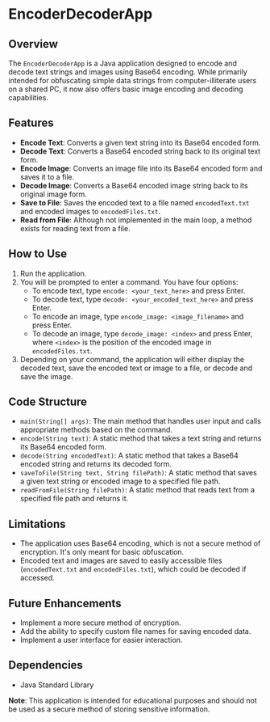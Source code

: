 # EncoderDecoderApp

## Overview

The `EncoderDecoderApp` is a Java application designed to encode and decode text strings and images using Base64 encoding. While primarily intended for obfuscating simple data strings from computer-illiterate users on a shared PC, it now also offers basic image encoding and decoding capabilities.

## Features

- **Encode Text**: Converts a given text string into its Base64 encoded form.
- **Decode Text**: Converts a Base64 encoded string back to its original text form.
- **Encode Image**: Converts an image file into its Base64 encoded form and saves it to a file.
- **Decode Image**: Converts a Base64 encoded image string back to its original image form.
- **Save to File**: Saves the encoded text to a file named `encodedText.txt` and encoded images to `encodedFiles.txt`.
- **Read from File**: Although not implemented in the main loop, a method exists for reading text from a file.

## How to Use

1. Run the application.
2. You will be prompted to enter a command. You have four options:
    - To encode text, type `encode: <your_text_here>` and press Enter.
    - To decode text, type `decode: <your_encoded_text_here>` and press Enter.
    - To encode an image, type `encode_image: <image_filename>` and press Enter.
    - To decode an image, type `decode_image: <index>` and press Enter, where `<index>` is the position of the encoded image in `encodedFiles.txt`.
3. Depending on your command, the application will either display the decoded text, save the encoded text or image to a file, or decode and save the image.

## Code Structure

- `main(String[] args)`: The main method that handles user input and calls appropriate methods based on the command.
- `encode(String text)`: A static method that takes a text string and returns its Base64 encoded form.
- `decode(String encodedText)`: A static method that takes a Base64 encoded string and returns its decoded form.
- `saveToFile(String text, String filePath)`: A static method that saves a given text string or encoded image to a specified file path.
- `readFromFile(String filePath)`: A static method that reads text from a specified file path and returns it.

## Limitations

- The application uses Base64 encoding, which is not a secure method of encryption. It's only meant for basic obfuscation.
- Encoded text and images are saved to easily accessible files (`encodedText.txt` and `encodedFiles.txt`), which could be decoded if accessed.

## Future Enhancements

- Implement a more secure method of encryption.
- Add the ability to specify custom file names for saving encoded data.
- Implement a user interface for easier interaction.

## Dependencies

- Java Standard Library

**Note**: This application is intended for educational purposes and should not be used as a secure method of storing sensitive information.

